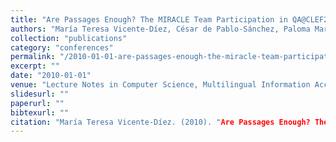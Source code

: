 ```yaml
---
title: "Are Passages Enough? The MIRACLE Team Participation in QA@CLEF2009"
authors: "María Teresa Vicente-Díez, César de Pablo-Sánchez, Paloma Martínez, Julián Moreno-Schneider & Marta Garrote-Salazar"
collection: "publications"
category: "conferences"
permalink: "/2010-01-01-are-passages-enough-the-miracle-team-participation-in-qa-clef2009"
excerpt: ""
date: "2010-01-01"
venue: "Lecture Notes in Computer Science, Multilingual Information Access Evaluation Vol I. Text Retrieval Experiments, Springer-Velarg, ISBN: 978-3-642-157, Volumen: 6241, Páginas: 281-288, http://www.springer.com/computer/ai/book/978-3-642-15753-0"
slidesurl: ""
paperurl: ""
bibtexurl: ""
citation: "María Teresa Vicente-Díez. (2010). "Are Passages Enough? The MIRACLE Team Participation in QA@CLEF2009." *Lecture Notes in Computer Science, Multilingual Information Access Evaluation Vol I. Text Retrieval Experiments, Springer-Velarg, ISBN: 978-3-642-157, Volumen: 6241, Páginas: 281-288, http://www.springer.com/computer/ai/book/978-3-642-15753-0*."
---
```


